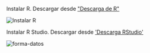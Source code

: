 Instalar R. Descargar desde ["Descarga de R"](https://cran.r-project.org/bin/windows/base/)

![Instalar R](/probabilidad/figs/descarga_r.gif)

Instalar R Studio. Descargar desde ['Descarga RStudio'](https://www.rstudio.com/products/rstudio/download/#download)

![forma-datos](/probabilidad/figs/descarga_rstudio.gif)

